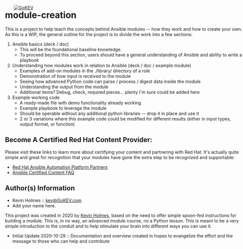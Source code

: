 [![GoKEV](http://GoKEV.com/GoKEV200.png)](http://GoKEV.com/)

<div style="position: absolute; top: 40px; left: 200px;">

# module-creation

This is a project to help teach the concepts behind Ansible modules -- how they work and how to create your own.  As this is a WIP, the general outline for the project is to divide the work into a few sections: 
1. Ansible basics (deck / doc)
   * This will be the foundational baseline knowledge.
   * To proceed beyond this section, users should have a general understanding of Ansible and ability to write a playbook
2. Understanding how modules work in relation to Ansible (deck / doc / example module)
   * Examples of add-on modules in the ./library/ directory of a role
   * Demonstration of how input is received to the module
   * Seeing how advanced Python code can parse / process / digest data inside the module
   * Understanding the output from the module
   * Additional items?  Debug, check, required pieces... plenty I'm sure could be added here
3. Example working code
   * A ready-made file with demo functionality already working
   * Example playbook to leverage the module
   * Should be operable without any additional python libraries -- drop it in place and use it
   * 2 or 3 variations where this example code could be modified for different results (either in input types, output format, or function)


## Become A Certified Red Hat Content Provider:

Please visit these links to learn more about certifying your content and partnering with Red Hat.  It's actually quite simple and great for recognition that your modules have gone the extra step to be recognized and supportable:

* [Red Hat Ansible Automation Platform Partners](https://www.ansible.com/partners "Red Hat Ansible Automation Platform Partners")
* [Ansible Certified Content FAQ](https://access.redhat.com/articles/4916901 "Ansible Certified Content FAQ")



Author(s) Information
------------------
* Kevin Holmes :: kev@GoKEV.com
* Add your name here.  


This project was created in 2020 by [Kevin Holmes](http://GoKEV.com/), based on the need to offer simple spoon-fed instructions for building a module.  This is, in no way, an advanced module course, no a Python lesson.  This is meant to be a very simple introduction to the conduit and to help stimulate your brain into different ways you can use it.

- Initial Update 2020-10-29 :: Documentation and overview created in hopes to evangelize the effort and the message to those who can help and contribute
